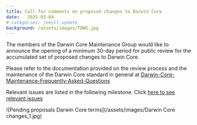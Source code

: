 ```yaml
---
title: Call for comments on proposed changes to Darwin Core
date:   2025-03-04
# categories: jekyll update
background: /assets/images/TDWG.jpg
---
```

The members of the Darwin Core Maintenance Group would like to announce the opening of a
minimum 30-day period for public review for the accumulated set of proposed changes to Darwin Core.

Please refer to the documentation provided on the review process and the maintenance of the Darwin Core standard in general at
[Darwin-Core-Maintenance-Frequently-Asked-Questions](https://github.com/tdwg/dwc/wiki/Darwin-Core-Maintenance-Frequently-Asked-Questions)

Relevant issues are  listed in the following milestone. Click [here to see relevant issues](https://github.com/tdwg/dwc/milestone/19)

![Pending proposals Darwin Core terms](/assets/images/Darwin Core changes_1.jpg)
